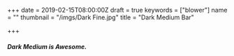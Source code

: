 +++
date = 2019-02-15T08:00:00Z
draft = true
keywords = ["blower"]
name = ""
thumbnail = "/imgs/Dark Fine.jpg"
title = "Dark Medium Bar"

+++
##### Dark Medium is Awesome. 